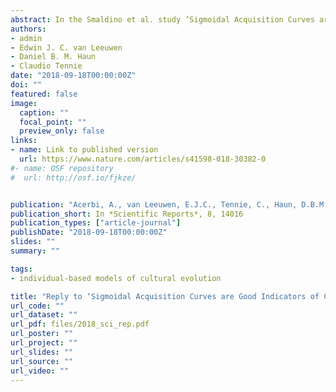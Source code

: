 ```yaml
---
abstract: In the Smaldino et al. study ‘Sigmoidal Acquisition Curves are Good Indicators of Conformist Transmission’, our original findings regarding the conditional validity of using population-level sigmoidal acquisition curves as means to evidence individual-level conformity are contested. We acknowledge the identification of useful nuances, yet conclude that our original findings remain relevant for the study of conformist learning mechanisms.
authors:
- admin
- Edwin J. C. van Leeuwen
- Daniel B. M. Haun
- Claudio Tennie
date: "2018-09-18T00:00:00Z"
doi: ""
featured: false
image:
  caption: ""
  focal_point: ""
  preview_only: false
links:
- name: Link to published version
  url: https://www.nature.com/articles/s41598-018-30382-0
#- name: OSF repository
#  url: http://osf.io/fjkze/


publication: "Acerbi, A., van Leeuwen, E.J.C., Tennie, C., Haun, D.B.M. (2018), Reply to ‘Sigmoidal Acquisition Curves are Good Indicators of Conformist Transmission’, *Scientific Reports*, 8, 14016"
publication_short: In *Scientific Reports*, 8, 14016
publication_types: ["article-journal"]
publishDate: "2018-09-18T00:00:00Z"
slides: ""
summary: ""

tags:
- individual-based models of cultural evolution

title: "Reply to ‘Sigmoidal Acquisition Curves are Good Indicators of Conformist Transmission’"
url_code: ""
url_dataset: ""
url_pdf: files/2018_sci_rep.pdf
url_poster: ""
url_project: ""
url_slides: ""
url_source: ""
url_video: ""
---
```

<script id="altmetric-embed-js" type="text/javascript"
src='https://d1bxh8uas1mnw7.cloudfront.net/assets/embed.js'></script>

<div data-badge-details="right" data-badge-type="donut" data-doi="10.1038/s41598-018-30248-5" data-hide-no-mentions="true" class="altmetric-embed"></div>

